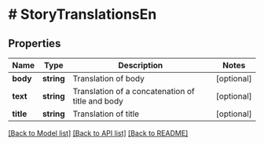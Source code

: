 # # StoryTranslationsEn

## Properties

Name | Type | Description | Notes
------------ | ------------- | ------------- | -------------
**body** | **string** | Translation of body | [optional] 
**text** | **string** | Translation of a concatenation of title and body | [optional] 
**title** | **string** | Translation of title | [optional] 

[[Back to Model list]](../../README.md#documentation-for-models) [[Back to API list]](../../README.md#documentation-for-api-endpoints) [[Back to README]](../../README.md)


